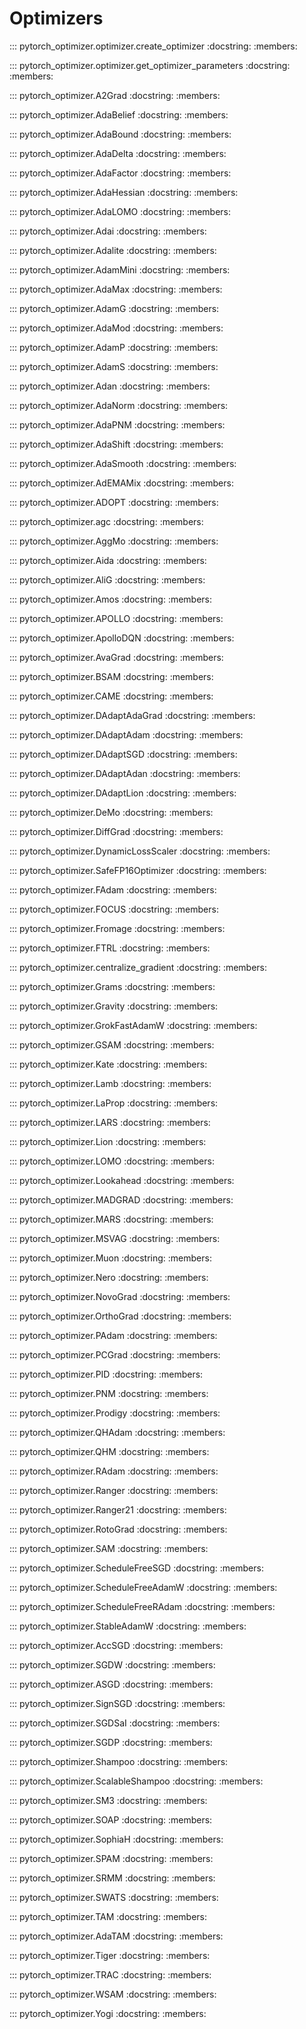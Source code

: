 # Optimizers

::: pytorch_optimizer.optimizer.create_optimizer
    :docstring:
    :members:

::: pytorch_optimizer.optimizer.get_optimizer_parameters
    :docstring:
    :members:

::: pytorch_optimizer.A2Grad
    :docstring:
    :members:

::: pytorch_optimizer.AdaBelief
    :docstring:
    :members:

::: pytorch_optimizer.AdaBound
    :docstring:
    :members:

::: pytorch_optimizer.AdaDelta
    :docstring:
    :members:

::: pytorch_optimizer.AdaFactor
    :docstring:
    :members:

::: pytorch_optimizer.AdaHessian
    :docstring:
    :members:

::: pytorch_optimizer.AdaLOMO
    :docstring:
    :members:

::: pytorch_optimizer.Adai
    :docstring:
    :members:

::: pytorch_optimizer.Adalite
    :docstring:
    :members:

::: pytorch_optimizer.AdamMini
    :docstring:
    :members:

::: pytorch_optimizer.AdaMax
    :docstring:
    :members:

::: pytorch_optimizer.AdamG
    :docstring:
    :members:

::: pytorch_optimizer.AdaMod
    :docstring:
    :members:

::: pytorch_optimizer.AdamP
    :docstring:
    :members:

::: pytorch_optimizer.AdamS
    :docstring:
    :members:

::: pytorch_optimizer.Adan
    :docstring:
    :members:

::: pytorch_optimizer.AdaNorm
    :docstring:
    :members:

::: pytorch_optimizer.AdaPNM
    :docstring:
    :members:

::: pytorch_optimizer.AdaShift
    :docstring:
    :members:

::: pytorch_optimizer.AdaSmooth
    :docstring:
    :members:

::: pytorch_optimizer.AdEMAMix
    :docstring:
    :members:

::: pytorch_optimizer.ADOPT
    :docstring:
    :members:

::: pytorch_optimizer.agc
    :docstring:
    :members:

::: pytorch_optimizer.AggMo
    :docstring:
    :members:

::: pytorch_optimizer.Aida
    :docstring:
    :members:

::: pytorch_optimizer.AliG
    :docstring:
    :members:

::: pytorch_optimizer.Amos
    :docstring:
    :members:

::: pytorch_optimizer.APOLLO
    :docstring:
    :members:

::: pytorch_optimizer.ApolloDQN
    :docstring:
    :members:

::: pytorch_optimizer.AvaGrad
    :docstring:
    :members:

::: pytorch_optimizer.BSAM
    :docstring:
    :members:

::: pytorch_optimizer.CAME
    :docstring:
    :members:

::: pytorch_optimizer.DAdaptAdaGrad
    :docstring:
    :members:

::: pytorch_optimizer.DAdaptAdam
    :docstring:
    :members:

::: pytorch_optimizer.DAdaptSGD
    :docstring:
    :members:

::: pytorch_optimizer.DAdaptAdan
    :docstring:
    :members:

::: pytorch_optimizer.DAdaptLion
    :docstring:
    :members:

::: pytorch_optimizer.DeMo
    :docstring:
    :members:

::: pytorch_optimizer.DiffGrad
    :docstring:
    :members:

::: pytorch_optimizer.DynamicLossScaler
    :docstring:
    :members:

::: pytorch_optimizer.SafeFP16Optimizer
    :docstring:
    :members:

::: pytorch_optimizer.FAdam
    :docstring:
    :members:

::: pytorch_optimizer.FOCUS
    :docstring:
    :members:

::: pytorch_optimizer.Fromage
    :docstring:
    :members:

::: pytorch_optimizer.FTRL
    :docstring:
    :members:

::: pytorch_optimizer.centralize_gradient
    :docstring:
    :members:

::: pytorch_optimizer.Grams
    :docstring:
    :members:

::: pytorch_optimizer.Gravity
    :docstring:
    :members:

::: pytorch_optimizer.GrokFastAdamW
    :docstring:
    :members:

::: pytorch_optimizer.GSAM
    :docstring:
    :members:

::: pytorch_optimizer.Kate
    :docstring:
    :members:

::: pytorch_optimizer.Lamb
    :docstring:
    :members:

::: pytorch_optimizer.LaProp
    :docstring:
    :members:

::: pytorch_optimizer.LARS
    :docstring:
    :members:

::: pytorch_optimizer.Lion
    :docstring:
    :members:

::: pytorch_optimizer.LOMO
    :docstring:
    :members:

::: pytorch_optimizer.Lookahead
    :docstring:
    :members:

::: pytorch_optimizer.MADGRAD
    :docstring:
    :members:

::: pytorch_optimizer.MARS
    :docstring:
    :members:

::: pytorch_optimizer.MSVAG
    :docstring:
    :members:

::: pytorch_optimizer.Muon
    :docstring:
    :members:

::: pytorch_optimizer.Nero
    :docstring:
    :members:

::: pytorch_optimizer.NovoGrad
    :docstring:
    :members:

::: pytorch_optimizer.OrthoGrad
    :docstring:
    :members:

::: pytorch_optimizer.PAdam
    :docstring:
    :members:

::: pytorch_optimizer.PCGrad
    :docstring:
    :members:

::: pytorch_optimizer.PID
    :docstring:
    :members:

::: pytorch_optimizer.PNM
    :docstring:
    :members:

::: pytorch_optimizer.Prodigy
    :docstring:
    :members:

::: pytorch_optimizer.QHAdam
    :docstring:
    :members:

::: pytorch_optimizer.QHM
    :docstring:
    :members:

::: pytorch_optimizer.RAdam
    :docstring:
    :members:

::: pytorch_optimizer.Ranger
    :docstring:
    :members:

::: pytorch_optimizer.Ranger21
    :docstring:
    :members:

::: pytorch_optimizer.RotoGrad
    :docstring:
    :members:

::: pytorch_optimizer.SAM
    :docstring:
    :members:

::: pytorch_optimizer.ScheduleFreeSGD
    :docstring:
    :members:

::: pytorch_optimizer.ScheduleFreeAdamW
    :docstring:
    :members:

::: pytorch_optimizer.ScheduleFreeRAdam
    :docstring:
    :members:

::: pytorch_optimizer.StableAdamW
    :docstring:
    :members:

::: pytorch_optimizer.AccSGD
    :docstring:
    :members:

::: pytorch_optimizer.SGDW
    :docstring:
    :members:

::: pytorch_optimizer.ASGD
    :docstring:
    :members:

::: pytorch_optimizer.SignSGD
    :docstring:
    :members:

::: pytorch_optimizer.SGDSaI
    :docstring:
    :members:

::: pytorch_optimizer.SGDP
    :docstring:
    :members:

::: pytorch_optimizer.Shampoo
    :docstring:
    :members:

::: pytorch_optimizer.ScalableShampoo
    :docstring:
    :members:

::: pytorch_optimizer.SM3
    :docstring:
    :members:

::: pytorch_optimizer.SOAP
    :docstring:
    :members:

::: pytorch_optimizer.SophiaH
    :docstring:
    :members:

::: pytorch_optimizer.SPAM
    :docstring:
    :members:

::: pytorch_optimizer.SRMM
    :docstring:
    :members:

::: pytorch_optimizer.SWATS
    :docstring:
    :members:

::: pytorch_optimizer.TAM
    :docstring:
    :members:

::: pytorch_optimizer.AdaTAM
    :docstring:
    :members:

::: pytorch_optimizer.Tiger
    :docstring:
    :members:

::: pytorch_optimizer.TRAC
    :docstring:
    :members:

::: pytorch_optimizer.WSAM
    :docstring:
    :members:

::: pytorch_optimizer.Yogi
    :docstring:
    :members:
